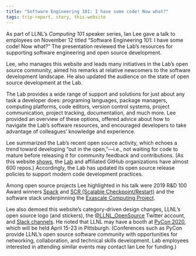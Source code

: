 ```yaml
---
title: "Software Engineering 101: I have some code! Now what?"
tags: trip-report, story, this-website
---
```


As part of LLNL’s _Computing 101_ speaker series, Ian Lee gave a talk to employees on November 12 titled “Software Engineering 101: I have some code! Now what?” The presentation reviewed the Lab’s resources for supporting software engineering and open source development.

Lee, who manages this website and leads many initiatives in the Lab’s open source community, aimed his remarks at relative newcomers to the software development landscape. He also updated the audience on the state of open source development at the Lab.

The Lab provides a wide range of support and solutions for just about any task a developer does: programing languages, package managers, computing platforms, code editors, version control systems, project communication, project tracking, documentation, and much more. Lee provided an overview of these options, offered advice about how to navigate the Lab’s software resources, and encouraged developers to take advantage of colleagues’ knowledge and experience.

Lee summarized the Lab’s recent open source activity, which echoes a trend toward developing “out in the open,”&mdash;i.e., not waiting for code to mature before releasing it for community feedback and contributions. (As this website [shows](https://software.llnl.gov/explore/), the [Lab](https://github.com/llnl) and affiliated GitHub organizations have almost 600 repos.) Accordingly, the Lab has updated its open source release policies to support modern code development practices.

Among open source projects Lee highlighted in his talk were 2019 R&D 100 Award winners [Spack](https://spack.io/) and [SCR (Scalable Checkpoint/Restart)](https://github.com/LLNL/scr) and the software stack underpinning the [Exascale Computing Project](https://www.exascaleproject.org/focus_area/software/).

Lee also demoed this website’s category-driven design changes, LLNL’s open source logo (and stickers), the [@LLNL_OpenSource](https://twitter.com/LLNL_OpenSource) Twitter account, and [Slack channels](https://llnl.slack.com). He noted that LLNL may have a booth at [PyCon 2020](https://us.pycon.org/2020/), which will be held April 15-23 in Pittsburgh. (Conferences such as PyCon provide LLNL’s open source software community with opportunities for networking, collaboration, and technical skills development. Lab employees interested in attending similar events may contact Ian Lee for funding.)
